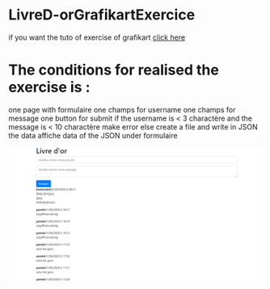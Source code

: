 ﻿# LivreD-orGrafikartExercice
 
 if you want the tuto of exercise of grafikart [click here](https://www.youtube.com/watch?v=aXt6zrAj3lk&list=PLjwdMgw5TTLVDv-ceONHM_C19dPW1MAMD&index=27) 
 
 The conditions for realised the exercise is :
 =============================================
 
 one page with formulaire
 one champs for username
 one champs for message
 one button for submit
 if the username is < 3 charactère and the message is < 10 charactère make error
 else create a file and write in JSON the data
 affiche data of the JSON under formulaire

![image exercise](https://github.com/Boomwerk/LivreD-orGrafikartExercice/blob/master/livred'or.PNG)
